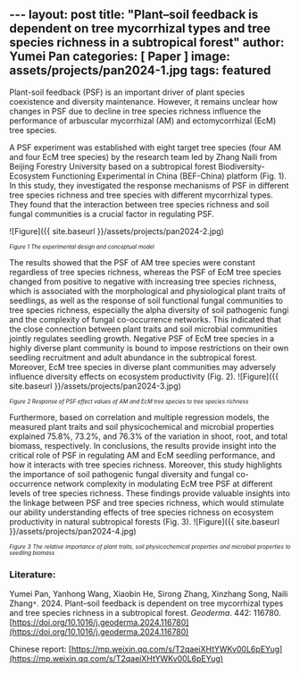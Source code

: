﻿﻿---
layout: post
title:  "Plant–soil feedback is dependent on tree mycorrhizal types and tree species richness in a subtropical forest"
author: Yumei Pan
categories: [ Paper ]
image: assets/projects/pan2024-1.jpg
tags: featured
---
Plant-soil feedback (PSF) is an important driver of plant species coexistence and diversity maintenance. However, it remains unclear how changes in PSF due to decline in tree species richness influence the performance of arbuscular mycorrhizal (AM) and ectomycorrhizal (EcM) tree species.

A PSF experiment was established with eight target tree species (four AM and four EcM tree species) by the research team led by Zhang Naili from Beijing Forestry University based on a subtropical forest Biodiversity-Ecosystem Functioning Experimental in China (BEF-China) platform (Fig. 1). In this study, they investigated the response mechanisms of PSF in different tree species richness and tree species with different mycorrhizal types. They found that the interaction between tree species richness and soil fungal communities is a crucial factor in regulating PSF.

![Figure]({{ site.baseurl }}/assets/projects/pan2024-2.jpg)
<p style='text-align: justify;' ><span style="font-style: italic; font-size:70%">Figure 1 The experimental design and conceptual model
</span></p>
The results showed that the PSF of AM tree species were constant regardless of tree species richness, whereas the PSF of EcM tree species changed from positive to negative with increasing tree species richness, which is associated with the morphological and physiological plant traits of seedlings, as well as the response of soil functional fungal communities to tree species richness, especially the alpha diversity of soil pathogenic fungi and the complexity of fungal co-occurrence networks. This indicated that the close connection between plant traits and soil microbial communities jointly regulates seedling growth. Negative PSF of EcM tree species in a highly diverse plant community is bound to impose restrictions on their own seedling recruitment and adult abundance in the subtropical forest. Moreover, EcM tree species in diverse plant communities may adversely influence diversity effects on ecosystem productivity (Fig. 2).
![Figure]({{ site.baseurl }}/assets/projects/pan2024-3.jpg)
<p style='text-align: justify;' ><span style="font-style: italic; font-size:70%">Figure 2 Response of PSF effect values of AM and EcM tree species to tree species richness
</span></p>
Furthermore, based on correlation and multiple regression models, the measured plant traits and soil physicochemical and microbial properties explained 75.8%, 73.2%, and 76.3% of the variation in shoot, root, and total biomass, respectively. In conclusions, the results provide insight into the critical role of PSF in regulating AM and EcM seedling performance, and how it interacts with tree species richness. Moreover, this study highlights the importance of soil pathogenic fungal diversity and fungal co-occurrence network complexity in modulating EcM tree PSF at different levels of tree species richness. These findings provide valuable insights into the linkage between PSF and tree species richness, which would stimulate our ability understanding effects of tree species richness on ecosystem productivity in natural subtropical forests (Fig. 3).
![Figure]({{ site.baseurl }}/assets/projects/pan2024-4.jpg)
<p style='text-align: justify;' ><span style="font-style: italic; font-size:70%">Figure 3 The relative importance of plant traits, soil physicochemical properties and microbial properties to seedling biomass
</span></p>

### Literature:
Yumei Pan, Yanhong Wang, Xiaobin He, Sirong Zhang, Xinzhang Song, Naili Zhang<code>&ast;</code>. 2024. Plant–soil feedback is dependent on tree mycorrhizal types and tree species richness in a subtropical forest. *Geoderma*. 442: 116780.  [https://doi.org/10.1016/j.geoderma.2024.116780](https://doi.org/10.1016/j.geoderma.2024.116780)

Chinese report: [https://mp.weixin.qq.com/s/T2qaeiXHtYWKv00L6pEYug](https://mp.weixin.qq.com/s/T2qaeiXHtYWKv00L6pEYug)
